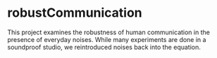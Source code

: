 # robustCommunication
This project examines the robustness of human communication in the presence of everyday noises. While many experiments are done in a soundproof studio, we reintroduced noises back into the equation.
